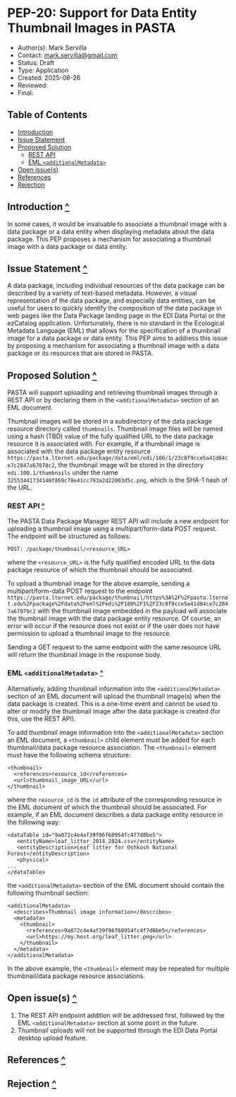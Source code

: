 # PEP-20: Support for Data Entity Thumbnail Images in PASTA <a id="top"></a>

- Author(s): Mark Servilla
- Contact: mark.servilla@gmail.com
- Status: Draft
- Type: Application
- Created: 2025-08-26
- Reviewed:
- Final:

## Table of Contents
* [Introduction](#introduction)
* [Issue Statement](#issue-statement)
* [Proposed Solution](#proposed-solution)
    * [REST API](#rest-api)
    * [EML `<additionalMetadata>`](#eml)
* [Open issue(s)](#open-issues)
* [References](#references)
* [Rejection](#rejection)
<!-- TOC -->

## Introduction <a id="introduction"></a> [^](#top)

In some cases, it would be invaluable to associate a thumbnail image with a 
data package or a data entity when displaying metadata about the data package. This PEP proposes a mechanism for associating a thumbnail image 
with a data package or data entity.

## Issue Statement <a id="issue-statement"></a> [^](#top)

A data package, including individual resources of the data package can be described by a variety of text-based metadata. However, a visual representation of the data package, and especially data entities, can be useful for users to quickly identify the composition of the data package in web pages like the Data Package landing page in the EDI Data Portal or the ezCatalog application. Unfortunately, there is no standard in the Ecological Metadata Language (EML) that allows for the specification of a thumbnail image for a data package or data entity. This PEP aims to address this issue by proposing a mechanism for associating a thumbnail image with a data package or its resources that are stored in PASTA.

## Proposed Solution <a id="proposed-solution"></a> [^](#top)

PASTA will support uploading and retrieving thumbnail images through a REST API or by declaring them in the `<additionalMetadata>` section of an EML document.

Thumbnail images will be stored in a subdirectory of the data package resource directory called `thumbnails`. Thumbnail image files will be named using a hash (TBD) value of the fully qualified URL to the data package resource it is associated with. For example, if a thumbnail image is associated with the data package entity resource `https://pasta.lternet.edu/package/data/eml/edi/100/1/23c8f9cce5a41d84ce7c2847a67070c2`, the thumbnail image will be stored in the directory `edi.100.1/thumbnails` under the name `32553441734140f869c78e41cc793a2d22003d5c.png`, which is the SHA-1 hash of the URL.

### REST API <a id="rest-api"></a> [^](#top)

The PASTA Data Package Manager REST API will include a new endpoint for uploading a thumbnail image using a multipart/form-data POST request. The endpoint will be structured as follows:
```
POST: /package/thumbnail/<resource_URL>
```
where the `<resource_URL>` is the fully qualified encoded URL to the data package resource of which the thumbnail should be associated.

To upload a thumbnail image for the above example, sending a multipart/form-data POST request to the endpoint `https://pasta.lternet.edu/package/thumbnail/https%3A%2F%2Fpasta.lternet.edu%2Fpackage%2Fdata%2Feml%2Fedi%2F100%2F1%2F23c8f9cce5a41d84ce7c2847a67070c2` with the thumbnail image embedded in the payload will associate the thumbnail image with the data package entity resource. Of course, an error will occur if the resource does not exist or if the user does not have permission to upload a thumbnail image to the resource.

Sending a GET request to the same endpoint with the same resource URL will return the thumbnail image in the response body.

### EML `<additionalMetadata>` <a id="eml"></a> [^](#top)

Alternatively, adding thumbnail information into the `<additionalMetadata>` section of an EML document will upload the thumbnail image(s) when the data package is created. This is a one-time event and cannot be used to alter or modify the thumbnail image after the data package is created (for this, use the REST API).

To add thumbnail image information into the `<additionalMetadata>` section an EML document, a `<thumbnail>` child element must be added for each thumbnail/data package resource association. The `<thumbnail>` element must have the following schema structure:

```
<thumbnail>
  <references>resource_id</references>
  <url>thumbnail_image_URL</url>
</thumbnail>
```

where the `resource_id` is the `id` attribute of the corresponding resource in the EML document of which the thumbnail should be associated. For example, if an EML document describes a data package entity resource in the following way:

```aiignore
<dataTable id="9a072c4e4af39f96f60954fc4f7d8be5">
   <entityName>leaf_litter_2014_2024.csv</entityName>
   <entityDescription>Leaf litter for Oshkosh National Forest</entityDescription>
   <physical>
...
</dataTable>
```

the `<additionalMetadata>` section of the EML document should contain the following thumbnail section:

```aiignore
<additionalMetadata>
  <describes>Thumbnail image information</describes>
  <metadata>
    <thumbnail>
      <references>9a072c4e4af39f96f60954fc4f7d8be5</references>
      <url>https://my.host.org/leaf_litter.png</url>
    </thumbnail>
  </metadata>
</additionalMetadata>
```
In the above example, the `<thumbnail>` element may be repeated for multiple thumbnail/data package resource associations.

## Open issue(s) <a id="open-issues"></a> [^](#top)

1. The REST API endpoint addition will be addressed first, followed by the EML `<additionalMetadata>` section at some point in the future.
2. Thumbnail uploads will not be supported through the EDI Data Portal desktop upload feature.

## References <a id="references"></a> [^](#top)

## Rejection <a id="rejection"></a> [^](#top)
